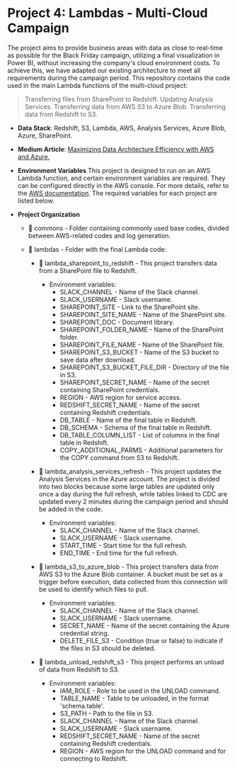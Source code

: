 # Project 4: Lambdas - Multi-Cloud Campaign

The project aims to provide business areas with data as close to real-time as possible for the Black Friday campaign, utilizing a final visualization in Power BI, without increasing the company's cloud environment costs. To achieve this, we have adapted our existing architecture to meet all requirements during the campaign period. This repository contains the code used in the main Lambda functions of the multi-cloud project:
  > Transferring files from SharePoint to Redshift.
  > Updating Analysis Services.
  > Transferring data from AWS S3 to Azure Blob.
  > Transferring data from Redshift to S3.

- **Data Stack**: Redshift, S3, Lambda, AWS, Analysis Services, Azure Blob, Azure, SharePoint.

- **Medium Article**: [Maximizing Data Architecture Efficiency with AWS and Azure.](https://medium.com/@alice_thomaz/146395ca42b3)

- **Environment Variables**
This project is designed to run on an AWS Lambda function, and certain environment variables are required. They can be configured directly in the AWS console. For more details, refer to the [AWS documentation](https://docs.aws.amazon.com/lambda/latest/dg/configuration-envvars.html).
The required variables for each project are listed below.

- **Project Organization**
  - :file_folder: commons - Folder containing commonly used base codes, divided between AWS-related codes and log generation.
  - :file_folder: lambdas - Folder with the final Lambda code:

    - :file_folder: lambda_sharepoint_to_redshift - This project transfers data from a SharePoint file to Redshift.
      - Environment variables:
        - SLACK_CHANNEL - Name of the Slack channel.
        - SLACK_USERNAME - Slack username.
        - SHAREPOINT_SITE - Link to the SharePoint site.
        - SHAREPOINT_SITE_NAME - Name of the SharePoint site.
        - SHAREPOINT_DOC - Document library.
        - SHAREPOINT_FOLDER_NAME - Name of the SharePoint folder.
        - SHAREPOINT_FILE_NAME - Name of the SharePoint file.
        - SHAREPOINT_S3_BUCKET - Name of the S3 bucket to save data after download.
        - SHAREPOINT_S3_BUCKET_FILE_DIR - Directory of the file in S3.
        - SHAREPOINT_SECRET_NAME - Name of the secret containing SharePoint credentials.
        - REGION - AWS region for service access.
        - REDSHIFT_SECRET_NAME - Name of the secret containing Redshift credentials.
        - DB_TABLE - Name of the final table in Redshift.
        - DB_SCHEMA - Schema of the final table in Redshift.
        - DB_TABLE_COLUMN_LIST - List of columns in the final table in Redshift.
        - COPY_ADDITIONAL_PARMS - Additional parameters for the COPY command from S3 to Redshift.

    - :page_facing_up: lambda_analysis_services_refresh - This project updates the Analysis Services in the Azure account. The project is divided into two blocks because some large tables are updated only once a day during the full refresh, while tables linked to CDC are updated every 2 minutes during the campaign period and should be added in the code.
      - Environment variables:
        - SLACK_CHANNEL - Name of the Slack channel.
        - SLACK_USERNAME - Slack username.
        - START_TIME - Start time for the full refresh.
        - END_TIME - End time for the full refresh.

    - :page_facing_up: lambda_s3_to_azure_blob - This project transfers data from AWS S3 to the Azure Blob container. A bucket must be set as a trigger before execution, data collected from this connection will be used to identify which files to pull.
      - Environment variables:
        - SLACK_CHANNEL - Name of the Slack channel.
        - SLACK_USERNAME - Slack username.
        - SECRET_NAME - Name of the secret containing the Azure credential string.
        - DELETE_FILE_S3 - Condition (true or false) to indicate if the files in S3 should be deleted.

    - :page_facing_up: lambda_unload_redshift_s3 - This project performs an unload of data from Redshift to S3.
      - Environment variables:
        - IAM_ROLE - Role to be used in the UNLOAD command.
        - TABLE_NAME - Table to be unloaded, in the format 'schema.table'.
        - S3_PATH - Path to the file in S3.
        - SLACK_CHANNEL - Name of the Slack channel.
        - SLACK_USERNAME - Slack username.
        - REDSHIFT_SECRET_NAME - Name of the secret containing Redshift credentials.
        - REGION - AWS region for the UNLOAD command and for connecting to Redshift.